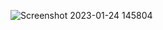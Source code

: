 ![Screenshot 2023-01-24 145804](https://user-images.githubusercontent.com/60503970/214313830-9879056f-d21e-4bc7-84e8-ba9baa2ce79e.png)
